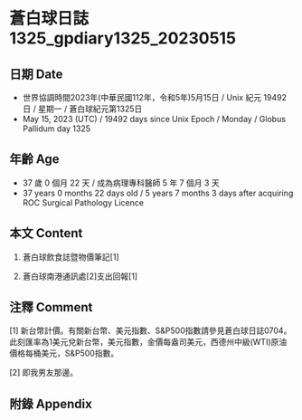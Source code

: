 [_metadata_:encoding]: - "utf-8"
[_metadata_:language]: - "zh-Hant-TW"
[_metadata_:fileformat]: - "markdown"
[_metadata_:MIME_type]: - "text/plain"
[_metadata_:markdown_version]: - "commonmark version 0.30"
[_metadata_:markdown_spec]: - "https://spec.commonmark.org/0.30/"

# 蒼白球日誌1325_gpdiary1325_20230515 #

## 日期 Date ##

* 世界協調時間2023年(中華民國112年，令和5年)5月15日 / Unix 紀元 19492 日 / 星期一 / 蒼白球紀元第1325日
* May 15, 2023 (UTC) / 19492 days since Unix Epoch / Monday / Globus Pallidum day 1325

## 年齡 Age ##

* 37 歲 0 個月 22 天 / 成為病理專科醫師 5 年 7 個月 3 天
* 37 years 0 months 22 days old / 5 years 7 months 3 days after acquiring ROC Surgical Pathology Licence

## 本文 Content ##

1. 蒼白球飲食誌暨物價筆記[1]

    
2. 蒼白球南港通訊處[2]支出回報[1]

    

## 注釋 Comment ##

[1] 新台幣計價。有關新台幣、美元指數、S&P500指數請參見蒼白球日誌0704。此刻匯率為1美元兌新台幣，美元指數，金價每盎司美元，西德州中級(WTI)原油價格每桶美元，S&P500指數。


[2] 即我男友那邊。



## 附錄 Appendix ##

